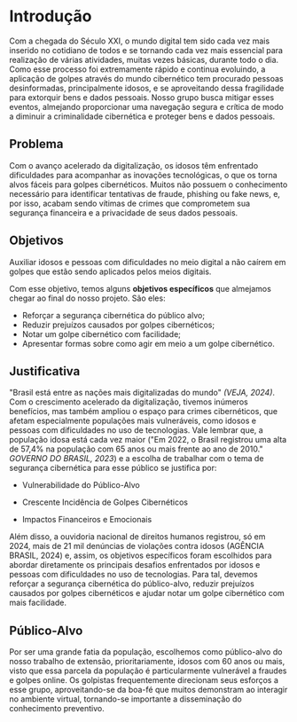 # Introdução

Com a chegada do Século XXI, o mundo digital tem sido cada vez mais inserido no cotidiano de todos e se tornando cada vez mais essencial para realização de várias atividades, muitas vezes básicas, durante todo o dia. Como esse processo foi extremamente rápido e continua evoluindo, a aplicação de golpes através do mundo cibernético tem procurado pessoas desinformadas, principalmente idosos, e se aproveitando dessa fragilidade para extorquir bens e dados pessoais. Nosso grupo busca mitigar esses eventos, almejando proporcionar uma navegação segura e crítica de modo a diminuir a criminalidade cibernética e proteger bens e dados pessoais.

## Problema
Com o avanço acelerado da digitalização, os idosos têm enfrentado dificuldades para acompanhar as inovações tecnológicas, o que os torna alvos fáceis para golpes cibernéticos. Muitos não possuem o conhecimento necessário para identificar tentativas de fraude, phishing ou fake news, e, por isso, acabam sendo vítimas de crimes que comprometem sua segurança financeira e a privacidade de seus dados pessoais.

## Objetivos

Auxiliar idosos e pessoas com dificuldades no meio digital a não caírem em golpes que estão sendo aplicados pelos meios digitais.

Com esse objetivo, temos alguns **objetivos específicos** que almejamos chegar ao final do nosso projeto. São eles:

* Reforçar a segurança cibernética do público alvo;
* Reduzir prejuízos causados por golpes cibernéticos;
* Notar um golpe cibernético com facilidade;
* Apresentar formas sobre como agir em meio a um golpe cibernético.

## Justificativa

"Brasil está entre as nações mais digitalizadas do mundo" _(VEJA, 2024)_. Com o crescimento acelerado da digitalização, tivemos inúmeros benefícios, mas também ampliou o espaço para crimes cibernéticos, que afetam especialmente populações mais vulneráveis, como idosos e pessoas com dificuldades no uso de tecnologias. Vale lembrar que, a população idosa está cada vez maior ("Em 2022, o Brasil registrou uma alta de 57,4% na população com 65 anos ou mais frente ao ano de 2010." _GOVERNO DO BRASIL, 2023_) e a escolha de trabalhar com o tema de segurança cibernética para esse público se justifica por:

* Vulnerabilidade do Público-Alvo

* Crescente Incidência de Golpes Cibernéticos

* Impactos Financeiros e Emocionais

Além disso, a ouvidoria nacional de direitos humanos registrou, só em 2024, mais de 21 mil denúncias de violações contra idosos (AGÊNCIA BRASIL, 2024) e, assim, os objetivos específicos foram escolhidos para abordar diretamente os principais desafios enfrentados por idosos e pessoas com dificuldades no uso de tecnologias. Para tal, devemos reforçar a segurança cibernética do público-alvo, reduzir prejuízos causados por golpes cibernéticos e ajudar notar um golpe cibernético com mais facilidade.


## Público-Alvo
Por ser uma grande fatia da população, escolhemos como público-alvo do nosso trabalho de extensão, prioritariamente, idosos com 60 anos ou mais, visto que essa parcela da população é particularmente vulnerável a fraudes e golpes online. Os golpistas frequentemente direcionam seus esforços a esse grupo, aproveitando-se da boa-fé que muitos demonstram ao interagir no ambiente virtual, tornando-se importante a disseminação do conhecimento preventivo.
